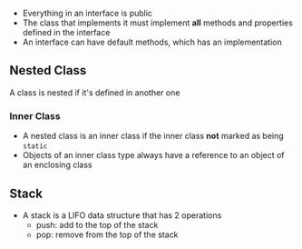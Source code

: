 - Everything in an interface is public
- The class that implements it must implement **all** methods and properties defined in the interface
- An interface can have default methods, which has an implementation

## Nested Class
A class is nested if it's defined in another one

### Inner Class
- A nested class is an inner class if the inner class **not** marked as being `static`
- Objects of an inner class type always have a reference to an object of an enclosing class

## Stack
- A stack is a LIFO data structure that has 2 operations
	- push: add to the top of the stack
	- pop: remove from the top of the stack
